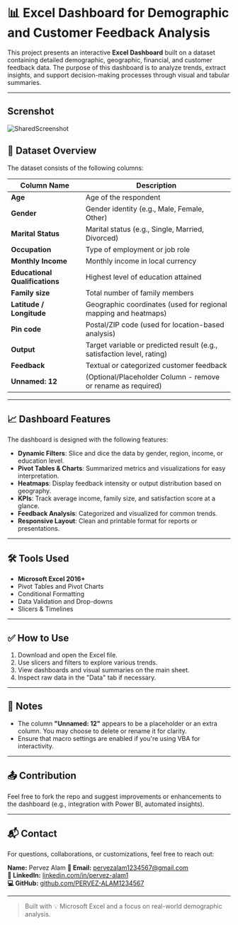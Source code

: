 # 📊 Excel Dashboard for Demographic and Customer Feedback Analysis

This project presents an interactive **Excel Dashboard** built on a dataset containing detailed demographic, geographic, financial, and customer feedback data. The purpose of this dashboard is to analyze trends, extract insights, and support decision-making processes through visual and tabular summaries.

---
## Screnshot
![SharedScreenshot](https://github.com/user-attachments/assets/7678f0b8-f516-4bae-aad5-ee2fe21fedd7)


## 📁 Dataset Overview

The dataset consists of the following columns:

| Column Name                    | Description                                                                 |
|--------------------------------|-----------------------------------------------------------------------------|
| **Age**                        | Age of the respondent                                                       |
| **Gender**                     | Gender identity (e.g., Male, Female, Other)                                 |
| **Marital Status**             | Marital status (e.g., Single, Married, Divorced)                            |
| **Occupation**                 | Type of employment or job role                                              |
| **Monthly Income**             | Monthly income in local currency                                            |
| **Educational Qualifications** | Highest level of education attained                                         |
| **Family size**                | Total number of family members                                              |
| **Latitude / Longitude**       | Geographic coordinates (used for regional mapping and heatmaps)             |
| **Pin code**                   | Postal/ZIP code (used for location-based analysis)                          |
| **Output**                     | Target variable or predicted result (e.g., satisfaction level, rating)      |
| **Feedback**                   | Textual or categorized customer feedback                                    |
| **Unnamed: 12**                | (Optional/Placeholder Column - remove or rename as required)                |

---

## 📈 Dashboard Features

The dashboard is designed with the following features:

- **Dynamic Filters**: Slice and dice the data by gender, region, income, or education level.
- **Pivot Tables & Charts**: Summarized metrics and visualizations for easy interpretation.
- **Heatmaps**: Display feedback intensity or output distribution based on geography.
- **KPIs**: Track average income, family size, and satisfaction score at a glance.
- **Feedback Analysis**: Categorized and visualized for common trends.
- **Responsive Layout**: Clean and printable format for reports or presentations.

---

## 🛠 Tools Used

- **Microsoft Excel 2016+**
- Pivot Tables and Pivot Charts
- Conditional Formatting
- Data Validation and Drop-downs
- Slicers & Timelines

---

## ✅ How to Use

1. Download and open the Excel file.
2. Use slicers and filters to explore various trends.
3. View dashboards and visual summaries on the main sheet.
4. Inspect raw data in the "Data" tab if necessary.

---

## 📌 Notes

- The column **"Unnamed: 12"** appears to be a placeholder or an extra column. You may choose to delete or rename it for clarity.
- Ensure that macro settings are enabled if you're using VBA for interactivity.

---

## 📤 Contribution

Feel free to fork the repo and suggest improvements or enhancements to the dashboard (e.g., integration with Power BI, automated insights).

---

## 📬 Contact

For questions, collaborations, or customizations, feel free to reach out:

**Name:** Pervez Alam 
**📧 Email:** [pervezalam1234567@gmail.com](mailto:pervezalam1234567@gmail.com)  
**🔗 LinkedIn:** [linkedin.com/in/pervez-alam1](http://www.linkedin.com/in/pervez-alam1)  
**💻 GitHub:** [github.com/PERVEZ-ALAM1234567](https://github.com/PERVEZ-ALAM1234567)

---

> Built with 💡 Microsoft Excel and a focus on real-world demographic analysis.
